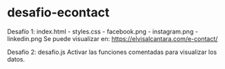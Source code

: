 # desafio-econtact

Desafío 1: index.html - styles.css - facebook.png - instagram.png - linkedin.png 
Se puede visualizar en: https://elvisalcantara.com/e-contact/

Desafio 2: desafio.js
Activar las funciones comentadas para visualizar los datos.
